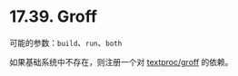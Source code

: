 # 17.39. Groff

可能的参数：`build`、`run`、`both`

如果基础系统中不存在，则注册一个对 [textproc/groff](https://cgit.freebsd.org/ports/tree/textproc/groff/pkg-descr) 的依赖。
